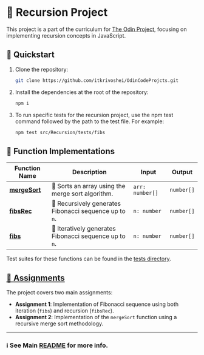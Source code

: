 # 🔁 Recursion Project

This project is a part of the curriculum for [The Odin Project](https://www.theodinproject.com/lessons/javascript-recursion), focusing on implementing recursion concepts in JavaScript.

## 🚀 Quickstart

1. Clone the repository:

   ```sh
   git clone https://github.com/itkrivoshei/OdinCodeProjcts.git
   ```

2. Install the dependencies at the root of the repository:

   ```sh
   npm i
   ```

3. To run specific tests for the recursion project, use the npm test command followed by the path to the test file. For example:
   ```sh
   npm test src/Recursion/tests/fibs
   ```

## 🧬 Function Implementations

| Function Name                 | Description                                            | Input           | Output     |
| ----------------------------- | ------------------------------------------------------ | --------------- | ---------- |
| [**mergeSort**](mergeSort.ts) | 🔄 Sorts an array using the merge sort algorithm.      | `arr: number[]` | `number[]` |
| [**fibsRec**](fibsRec.ts)     | 🔢 Recursively generates Fibonacci sequence up to `n`. | `n: number`     | `number[]` |
| [**fibs**](fibs.ts)           | 🔢 Iteratively generates Fibonacci sequence up to `n`. | `n: number`     | `number[]` |

Test suites for these functions can be found in the [tests directory](tests/).

## [📝 Assignments](https://www.theodinproject.com/lessons/javascript-recursion)

The project covers two main assignments:

- **Assignment 1**: Implementation of Fibonacci sequence using both iteration (`fibs`) and recursion (`fibsRec`).
- **Assignment 2**: Implementation of the `mergeSort` function using a recursive merge sort methodology.

---

### ℹ️ See Main [README](../../) for more info.
